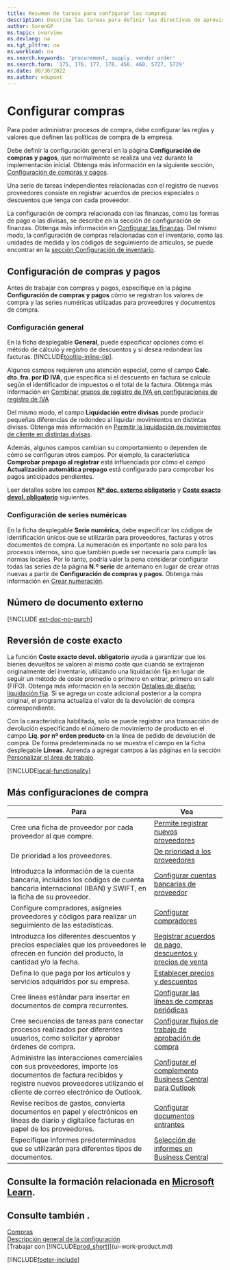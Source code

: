 ```yaml
---
title: Resumen de tareas para configurar las compras
description: Describe las tareas para definir las directivas de aprovisionamiento de su empresa y configurar sus procesos de compra.
author: SorenGP
ms.topic: overview
ms.devlang: na
ms.tgt_pltfrm: na
ms.workload: na
ms.search.keywords: 'procurement, supply, vendor order'
ms.search.form: '175, 176, 177, 178, 456, 460, 5727, 5729'
ms.date: 08/30/2022
ms.author: edupont
---
```

# <a name="setting-up-purchasing"></a>Configurar compras

Para poder administrar procesos de compra, debe configurar las reglas y valores que definen las políticas de compra de la empresa.

Debe definir la configuración general en la página **Configuración de compras y pagos**, que normalmente se realiza una vez durante la implementación inicial. Obtenga más información en la siguiente sección, [Configuración de compras y pagos](#purchases-and-payables-setup).

Una serie de tareas independientes relacionadas con el registro de nuevos proveedores consiste en registrar acuerdos de precios especiales o descuentos que tenga con cada proveedor.

La configuración de compra relacionada con las finanzas, como las formas de pago o las divisas, se describe en la sección de configuración de finanzas. Obtenga más información en [Configurar las finanzas](finance-setup-finance.md). Del mismo modo, la configuración de compras relacionadas con el inventario, como las unidades de medida y los códigos de seguimiento de artículos, se puede encontrar en la [sección Configuración de inventario](inventory-setup-inventory.md).

## <a name="purchases-and-payables-setup"></a>Configuración de compras y pagos

Antes de trabajar con compras y pagos, especifique en la página **Configuración de compras y pagos** cómo se registran los valores de compra y las series numéricas utilizadas para proveedores y documentos de compra.

### <a name="general-settings"></a>Configuración general

En la ficha desplegable **General**, puede especificar opciones como el método de cálculo y registro de descuentos y si desea redondear las facturas. [!INCLUDE[tooltip-inline-tip](includes/tooltip-inline-tip_md.md)].

Algunos campos requieren una atención especial, como el campo **Calc. dto. fra. por ID IVA**, que especifica si el descuento en factura se calcula según el identificador de impuestos o el total de la factura. Obtenga más información en [Combinar grupos de registro de IVA en configuraciones de registro de IVA](finance-setup-vat.md#combine-vat-posting-groups-in-vat-posting-setups)

Del mismo modo, el campo **Liquidación entre divisas** puede producir pequeñas diferencias de redondeo al liquidar movimientos en distintas divisas. Obtenga más información en [Permitir la liquidación de movimientos de cliente en distintas divisas](finance-how-enable-application-ledger-entries-different-currencies.md).

Además, algunos campos cambian su comportamiento o dependen de cómo se configuran otros campos. Por ejemplo, la característica **Comprobar prepago al registrar** está influenciada por cómo el campo **Actualización automática prepago** está configurado para comprobar los pagos anticipados pendientes.

Leer detalles sobre los campos [**Nº doc. externo obligatorio**](#external-document-number) y [**Coste exacto devol. obligatorio**](#exact-cost-reversing) siguientes.

### <a name="number-series-settings"></a>Configuración de series numéricas

En la ficha desplegable **Serie numérica**, debe especificar los códigos de identificación únicos que se utilizarán para proveedores, facturas y otros documentos de compra. La numeración es importante no solo para los procesos internos, sino que también puede ser necesaria para cumplir las normas locales. Por lo tanto, podría valer la pena considerar configurar todas las series de la página **N.º serie** de antemano en lugar de crear otras nuevas a partir de **Configuración de compras y pagos**. Obtenga más información en [Crear numeración](ui-create-number-series.md).

## <a name="external-document-number"></a>Número de documento externo

[!INCLUDE [ext-doc-no-purch](includes/ext-doc-no-purch.md)]

## <a name="exact-cost-reversing"></a>Reversión de coste exacto

La función **Coste exacto devol. obligatorio** ayuda a garantizar que los bienes devueltos se valoren al mismo coste que cuando se extrajeron originalmente del inventario, utilizando una liquidación fija en lugar de seguir un método de coste promedio o primero en entrar, primero en salir (FIFO). Obtenga más información en la sección [Detalles de diseño: liquidación fija](design-details-item-application.md#fixed-application). Si se agrega un coste adicional posterior a la compra original, el programa actualiza el valor de la devolución de compra correspondiente.

Con la característica habilitada, solo se puede registrar una transacción de devolución especificando el número de movimiento de producto en el campo **Liq. por nº orden producto** en la línea de pedido de devolución de compra. De forma predeterminada no se muestra el campo en la ficha desplegable **Líneas**. Aprenda a agregar campos a las páginas en la sección [Personalizar el área de trabajo](ui-personalization-user.md#to-start-personalizing-a-page-through-the-personalizing-banner).

[!INCLUDE[local-functionality](includes/local-functionality.md)]

## <a name="more-purchasing-setups"></a>Más configuraciones de compra

| Para | Vea |
| --- | --- |
| Cree una ficha de proveedor por cada proveedor al que compre. |[Permite registrar nuevos proveedores](purchasing-how-register-new-vendors.md) |
| De prioridad a los proveedores. |[De prioridad a los proveedores](purchasing-how-prioritize-vendors.md) |
| Introduzca la información de la cuenta bancaria, incluidos los códigos de cuenta bancaria internacional (IBAN) y SWIFT, en la ficha de su proveedor. | [Configurar cuentas bancarias de proveedor](purchasing-how-set-up-vendors-bank-accounts.md) |
| Configure compradores, asígneles proveedores y códigos para realizar un seguimiento de las estadísticas. |[Configurar compradores](purchasing-how-setup-purchasers.md) |
| Introduzca los diferentes descuentos y precios especiales que los proveedores le ofrecen en función del producto, la cantidad y/o la fecha. |[Registrar acuerdos de pago, descuentos y precios de venta](purchasing-how-record-purchase-price-discount-payment-agreements.md) |
| Defina lo que paga por los artículos y servicios adquiridos por su empresa.  | [Establecer precios y descuentos](across-prices-and-discounts.md) |
| Cree líneas estándar para insertar en documentos de compra recurrentes. | [Configurar las líneas de compras periódicas](purchasing-how-work-recurring-purchase-lines.md) |
| Cree secuencias de tareas para conectar procesos realizados por diferentes usuarios, como solicitar y aprobar órdenes de compra. | [Configurar flujos de trabajo de aprobación de compra](across-set-up-workflows.md) |
| Administre las interacciones comerciales con sus proveedores, importe los documentos de factura recibidos y registre nuevos proveedores utilizando el cliente de correo electrónico de Outlook. | [Configurar el complemento Business Central para Outlook](admin-outlook.md) |
| Revise recibos de gastos, convierta documentos en papel y electrónicos en líneas de diario y digitalice facturas en papel de los proveedores. | [Configurar documentos entrantes](across-how-setup-income-documents.md) |
| Especifique informes predeterminados que se utilizarán para diferentes tipos de documentos. |[Selección de informes en Business Central](across-report-selections.md)|

## <a name="see-related-training-at-microsoft-learn"></a>Consulte la formación relacionada en [Microsoft Learn](/learn/paths/trade-get-started-dynamics-365-business-central/).

## <a name="see-also"></a>Consulte también .

[Compras](purchasing-manage-purchasing.md)  
[Descripción general de la configuración](setup.md)  
[Trabajar con [!INCLUDE[prod_short](includes/prod_short.md)]](ui-work-product.md)

[!INCLUDE[footer-include](includes/footer-banner.md)]
